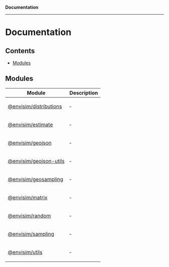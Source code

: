 **Documentation**

---

# Documentation

## Contents

- [Modules](#modules)

## Modules

<table>
<thead>
<tr>
<th>Module</th>
<th>Description</th>
</tr>
</thead>
<tbody>
<tr>
<td>

[@envisim/distributions](@envisim/distributions.md)

</td>
<td>

‐

</td>
</tr>
<tr>
<td>

[@envisim/estimate](@envisim/estimate.md)

</td>
<td>

‐

</td>
</tr>
<tr>
<td>

[@envisim/geojson](@envisim/geojson.md)

</td>
<td>

‐

</td>
</tr>
<tr>
<td>

[@envisim/geojson-utils](@envisim/geojson-utils/README.md)

</td>
<td>

‐

</td>
</tr>
<tr>
<td>

[@envisim/geosampling](@envisim/geosampling/README.md)

</td>
<td>

‐

</td>
</tr>
<tr>
<td>

[@envisim/matrix](@envisim/matrix.md)

</td>
<td>

‐

</td>
</tr>
<tr>
<td>

[@envisim/random](@envisim/random.md)

</td>
<td>

‐

</td>
</tr>
<tr>
<td>

[@envisim/sampling](@envisim/sampling.md)

</td>
<td>

‐

</td>
</tr>
<tr>
<td>

[@envisim/utils](@envisim/utils.md)

</td>
<td>

‐

</td>
</tr>
</tbody>
</table>
